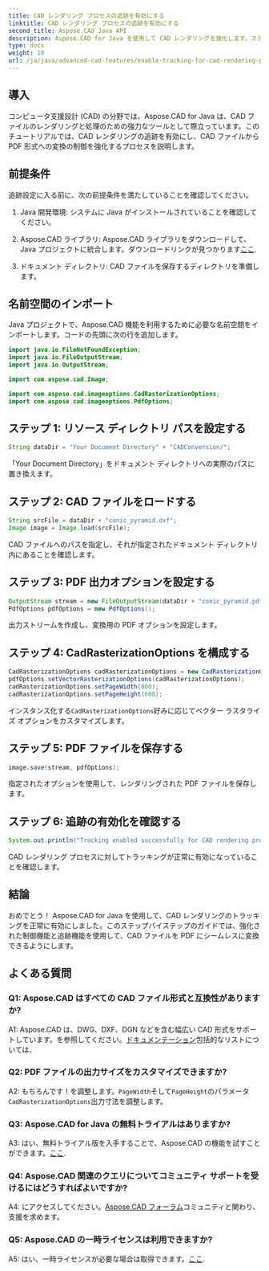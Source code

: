 ```yaml
---
title: CAD レンダリング プロセスの追跡を有効にする
linktitle: CAD レンダリング プロセスの追跡を有効にする
second_title: Aspose.CAD Java API
description: Aspose.CAD for Java を使用して CAD レンダリングを強化します。ステップバイステップのガイドに従って追跡を有効にし、PDF 変換エクスペリエンスを向上させます。
type: docs
weight: 10
url: /ja/java/advanced-cad-features/enable-tracking-for-cad-rendering-process/
---
```

## 導入

コンピュータ支援設計 (CAD) の分野では、Aspose.CAD for Java は、CAD ファイルのレンダリングと処理のための強力なツールとして際立っています。このチュートリアルでは、CAD レンダリングの追跡を有効にし、CAD ファイルから PDF 形式への変換の制御を強化するプロセスを説明します。

## 前提条件

追跡設定に入る前に、次の前提条件を満たしていることを確認してください。

1. Java 開発環境: システムに Java がインストールされていることを確認してください。

2.  Aspose.CAD ライブラリ: Aspose.CAD ライブラリをダウンロードして、Java プロジェクトに統合します。ダウンロードリンクが見つかります[ここ](https://releases.aspose.com/cad/java/).

3. ドキュメント ディレクトリ: CAD ファイルを保存するディレクトリを準備します。

## 名前空間のインポート

Java プロジェクトで、Aspose.CAD 機能を利用するために必要な名前空間をインポートします。コードの先頭に次の行を追加します。

```java
import java.io.FileNotFoundException;
import java.io.FileOutputStream;
import java.io.OutputStream;

import com.aspose.cad.Image;

import com.aspose.cad.imageoptions.CadRasterizationOptions;
import com.aspose.cad.imageoptions.PdfOptions;
```

## ステップ 1: リソース ディレクトリ パスを設定する

```java
String dataDir = "Your Document Directory" + "CADConversion/";
```

「Your Document Directory」をドキュメント ディレクトリへの実際のパスに置き換えます。

## ステップ 2: CAD ファイルをロードする

```java
String srcFile = dataDir + "conic_pyramid.dxf";
Image image = Image.load(srcFile);
```

CAD ファイルへのパスを指定し、それが指定されたドキュメント ディレクトリ内にあることを確認します。

## ステップ 3: PDF 出力オプションを設定する

```java
OutputStream stream = new FileOutputStream(dataDir + "conic_pyramid.pdf");
PdfOptions pdfOptions = new PdfOptions();
```

出力ストリームを作成し、変換用の PDF オプションを設定します。

## ステップ 4: CadRasterizationOptions を構成する

```java
CadRasterizationOptions cadRasterizationOptions = new CadRasterizationOptions();
pdfOptions.setVectorRasterizationOptions(cadRasterizationOptions);
cadRasterizationOptions.setPageWidth(800);
cadRasterizationOptions.setPageHeight(600);
```

インスタンス化する`CadRasterizationOptions`好みに応じてベクター ラスタライズ オプションをカスタマイズします。

## ステップ 5: PDF ファイルを保存する

```java
image.save(stream, pdfOptions);
```

指定されたオプションを使用して、レンダリングされた PDF ファイルを保存します。

## ステップ 6: 追跡の有効化を確認する

```java
System.out.println("Tracking enabled successfully for CAD rendering process.");
```

CAD レンダリング プロセスに対してトラッキングが正常に有効になっていることを確認します。

## 結論

おめでとう！ Aspose.CAD for Java を使用して、CAD レンダリングのトラッキングを正常に有効にしました。このステップバイステップのガイドでは、強化された制御機能と追跡機能を使用して、CAD ファイルを PDF にシームレスに変換できるようにします。

## よくある質問

### Q1: Aspose.CAD はすべての CAD ファイル形式と互換性がありますか?

A1: Aspose.CAD は、DWG、DXF、DGN などを含む幅広い CAD 形式をサポートしています。を参照してください。[ドキュメンテーション](https://reference.aspose.com/cad/java/)包括的なリストについては、

### Q2: PDF ファイルの出力サイズをカスタマイズできますか?

 A2: もちろんです！を調整します。`PageWidth`そして`PageHeight`のパラメータ`CadRasterizationOptions`出力寸法を調整します。

### Q3: Aspose.CAD for Java の無料トライアルはありますか?

 A3: はい、無料トライアル版を入手することで、Aspose.CAD の機能を試すことができます。[ここ](https://releases.aspose.com/).

### Q4: Aspose.CAD 関連のクエリについてコミュニティ サポートを受けるにはどうすればよいですか?

 A4: にアクセスしてください。[Aspose.CAD フォーラム](https://forum.aspose.com/c/cad/19)コミュニティと関わり、支援を求めます。

### Q5: Aspose.CAD の一時ライセンスは利用できますか?

 A5: はい、一時ライセンスが必要な場合は取得できます。[ここ](https://purchase.aspose.com/temporary-license/).